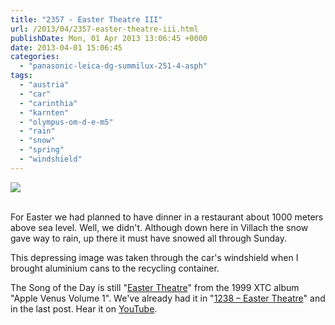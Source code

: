 ```yaml
---
title: "2357 - Easter Theatre III"
url: /2013/04/2357-easter-theatre-iii.html
publishDate: Mon, 01 Apr 2013 13:06:45 +0000
date: 2013-04-01 15:06:45
categories: 
  - "panasonic-leica-dg-summilux-251-4-asph"
tags: 
  - "austria"
  - "car"
  - "carinthia"
  - "karnten"
  - "olympus-om-d-e-m5"
  - "rain"
  - "snow"
  - "spring"
  - "windshield"
---
```

<div class="container">
<div class="center"><a target="_blank" href="https://d25zfm9zpd7gm5.cloudfront.net/1200x1200/2013/20130331_082819-Edit_lr.jpg"><img src="https://d25zfm9zpd7gm5.cloudfront.net/0600x0600/2013/20130331_082819-Edit_lr.jpg" /></a></div>
</div>
<br />

For Easter we had planned to have dinner in a restaurant about 1000 meters above sea level. Well, we didn't. Although down here in Villach the snow gave way to rain, up there it must have snowed all through Sunday.

 This depressing image was taken through the car's windshield when I brought aluminium cans to the recycling container.

The Song of the Day is still "<a href="http://www.lyricsmode.com/lyrics/x/xtc/easter_theatre.html" target="_blank">Easter Theatre</a>" from the 1999 XTC album "Apple Venus Volume 1". We've already had it in "<a href="/2010/03/1238-easter-theatre.html" target="_blank">1238 – Easter Theatre</a>" and in the last post. Hear it on <a href="http://www.youtube.com/watch?v=cD-AE5XM3RY" target="_blank">YouTube</a>.
